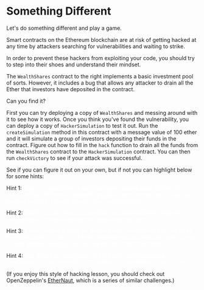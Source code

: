 # Something Different

Let's do something different and play a game. 

Smart contracts on the Ethereum blockchain are at risk of getting hacked at any time by attackers searching for vulnerabilities and waiting to strike. 

In order to prevent these hackers from exploiting your code, you should try to step into their shoes and understand their mindset. 

The `WealthShares` contract to the right implements a basic investment pool of sorts. However, it includes a bug that allows any attacker to drain all the Ether that investors have deposited in the contract. 

Can you find it? 

First you can try deploying a copy of `WealthShares` and messing around with it to see how it works. Once you think you've found the vulnerability, you can deploy a copy of `HackerSimulation` to test it out. Run the `createSimulation` method in this contract with a message value of 100 ether and it will simulate a group of investors depositing their funds in the contract. Figure out how to fill in the `hack` function to drain all the funds from the `WealthShares` contract to the `HackerSimulation` contract. You can then run `checkVictory` to see if your attack was successful. 

See if you can figure it out on your own, but if not you can highlight below for some hints:

Hint 1: <span style="color:white;}">This is a variation on a vulnerability we talked about before. The author of WealthShares is protecting against some things, but it looks like they are failing to protect against other related things.</span>

Hint 2: <span style="color:white;}">See if you can create an overflow bug in divideShares that will let you generate a massive amount of shares from thin air.</span>

Hint 3: <span style="color:white;">If you can find a value for the parameter numShares that overflows the multiplication in the first line of divideShares but allows the safeSubtract to pass without reverting, you will be able to extract the Ether.</span>

Hint 4: <span style="color:white;">You should be using some of the basic math operations (multiplication \*, exponentiation \*\*, addition +, subtraction -, and so on)</span>

(If you enjoy this style of hacking lesson, you should check out OpenZeppelin's [EtherNaut](https://ethernaut.openzeppelin.com/), which is a series of similar challenges.)
